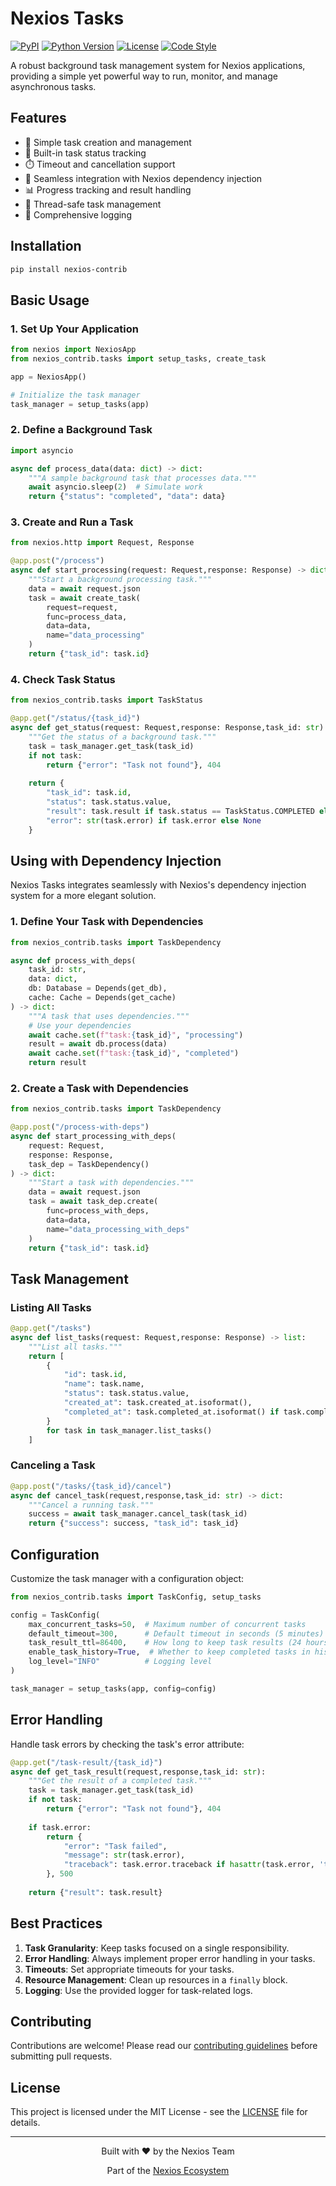# Nexios Tasks

[![PyPI](https://img.shields.io/pypi/v/nexios-tasks?color=blue)](https://pypi.org/project/nexios-tasks/)
[![Python Version](https://img.shields.io/pypi/pyversions/nexios-tasks)](https://pypi.org/project/nexios-tasks/)
[![License](https://img.shields.io/pypi/l/nexios-tasks)](https://opensource.org/licenses/MIT)
[![Code Style](https://img.shields.io/badge/code%20style-black-000000.svg)](https://github.com/psf/black)

A robust background task management system for Nexios applications, providing a simple yet powerful way to run, monitor, and manage asynchronous tasks.

## Features

- 🚀 Simple task creation and management
- 🔄 Built-in task status tracking
- ⏱️ Timeout and cancellation support
- 🔌 Seamless integration with Nexios dependency injection
- 📊 Progress tracking and result handling
- 🧵 Thread-safe task management
- 📝 Comprehensive logging

## Installation

```bash
pip install nexios-contrib
```

## Basic Usage

### 1. Set Up Your Application

```python
from nexios import NexiosApp
from nexios_contrib.tasks import setup_tasks, create_task

app = NexiosApp()

# Initialize the task manager
task_manager = setup_tasks(app)
```

### 2. Define a Background Task

```python
import asyncio

async def process_data(data: dict) -> dict:
    """A sample background task that processes data."""
    await asyncio.sleep(2)  # Simulate work
    return {"status": "completed", "data": data}
```

### 3. Create and Run a Task

```python
from nexios.http import Request, Response

@app.post("/process")
async def start_processing(request: Request,response: Response) -> dict:
    """Start a background processing task."""
    data = await request.json
    task = await create_task(
        request=request,
        func=process_data,
        data=data,
        name="data_processing"
    )
    return {"task_id": task.id}
```

### 4. Check Task Status

```python
from nexios_contrib.tasks import TaskStatus

@app.get("/status/{task_id}")
async def get_status(request: Request,response: Response,task_id: str) -> dict:
    """Get the status of a background task."""
    task = task_manager.get_task(task_id)
    if not task:
        return {"error": "Task not found"}, 404
    
    return {
        "task_id": task.id,
        "status": task.status.value,
        "result": task.result if task.status == TaskStatus.COMPLETED else None,
        "error": str(task.error) if task.error else None
    }
```

## Using with Dependency Injection

Nexios Tasks integrates seamlessly with Nexios's dependency injection system for a more elegant solution.

### 1. Define Your Task with Dependencies

```python
from nexios_contrib.tasks import TaskDependency

async def process_with_deps(
    task_id: str,
    data: dict,
    db: Database = Depends(get_db),
    cache: Cache = Depends(get_cache)
) -> dict:
    """A task that uses dependencies."""
    # Use your dependencies
    await cache.set(f"task:{task_id}", "processing")
    result = await db.process(data)
    await cache.set(f"task:{task_id}", "completed")
    return result
```

### 2. Create a Task with Dependencies

```python
from nexios_contrib.tasks import TaskDependency

@app.post("/process-with-deps")
async def start_processing_with_deps(
    request: Request,
    response: Response,
    task_dep = TaskDependency()
) -> dict:
    """Start a task with dependencies."""
    data = await request.json
    task = await task_dep.create(
        func=process_with_deps,
        data=data,
        name="data_processing_with_deps"
    )
    return {"task_id": task.id}
```

## Task Management

### Listing All Tasks

```python
@app.get("/tasks")
async def list_tasks(request: Request,response: Response) -> list:
    """List all tasks."""
    return [
        {
            "id": task.id,
            "name": task.name,
            "status": task.status.value,
            "created_at": task.created_at.isoformat(),
            "completed_at": task.completed_at.isoformat() if task.completed_at else None
        }
        for task in task_manager.list_tasks()
    ]
```

### Canceling a Task

```python
@app.post("/tasks/{task_id}/cancel")
async def cancel_task(request,response,task_id: str) -> dict:
    """Cancel a running task."""
    success = await task_manager.cancel_task(task_id)
    return {"success": success, "task_id": task_id}
```

## Configuration

Customize the task manager with a configuration object:

```python
from nexios_contrib.tasks import TaskConfig, setup_tasks

config = TaskConfig(
    max_concurrent_tasks=50,  # Maximum number of concurrent tasks
    default_timeout=300,      # Default timeout in seconds (5 minutes)
    task_result_ttl=86400,    # How long to keep task results (24 hours)
    enable_task_history=True,  # Whether to keep completed tasks in history
    log_level="INFO"          # Logging level
)

task_manager = setup_tasks(app, config=config)
```

## Error Handling

Handle task errors by checking the task's error attribute:

```python
@app.get("/task-result/{task_id}")
async def get_task_result(request,response,task_id: str):
    """Get the result of a completed task."""
    task = task_manager.get_task(task_id)
    if not task:
        return {"error": "Task not found"}, 404
    
    if task.error:
        return {
            "error": "Task failed",
            "message": str(task.error),
            "traceback": task.error.traceback if hasattr(task.error, 'traceback') else None
        }, 500
        
    return {"result": task.result}
```

## Best Practices

1. **Task Granularity**: Keep tasks focused on a single responsibility.
2. **Error Handling**: Always implement proper error handling in your tasks.
3. **Timeouts**: Set appropriate timeouts for your tasks.
4. **Resource Management**: Clean up resources in a `finally` block.
5. **Logging**: Use the provided logger for task-related logs.

## Contributing

Contributions are welcome! Please read our [contributing guidelines](CONTRIBUTING.md) before submitting pull requests.

## License

This project is licensed under the MIT License - see the [LICENSE](LICENSE) file for details.

---

<div align="center">
  <p>Built with ❤️ by the Nexios Team</p>
  <p>Part of the <a href="https://github.com/nexios-labs/nexios">Nexios Ecosystem</a></p>
</div>
